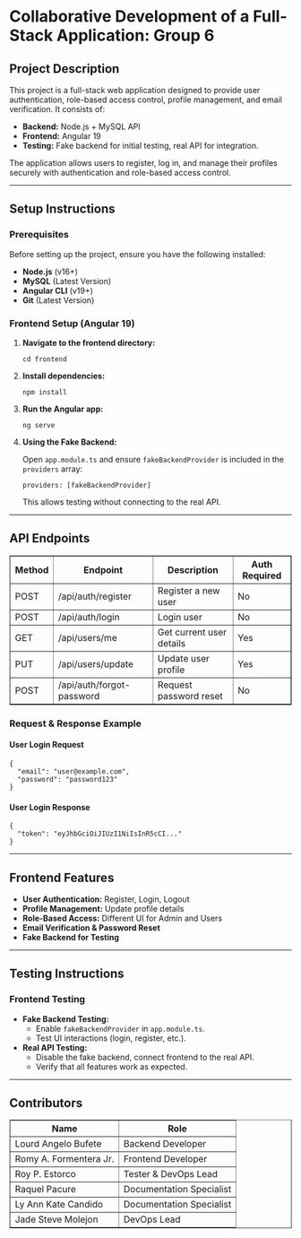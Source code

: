 <h1>Collaborative Development of a Full-Stack Application: Group 6</h1>

<h2>Project Description</h2>
<p>This project is a full-stack web application designed to provide user authentication, role-based access control, profile management, and email verification. It consists of:</p>
<ul>
  <li><strong>Backend:</strong> Node.js + MySQL API</li>
  <li><strong>Frontend:</strong> Angular 19</li>
  <li><strong>Testing:</strong> Fake backend for initial testing, real API for integration.</li>
</ul>
<p>The application allows users to register, log in, and manage their profiles securely with authentication and role-based access control.</p>

<hr>

<h2>Setup Instructions</h2>

<h3>Prerequisites</h3>
<p>Before setting up the project, ensure you have the following installed:</p>
<ul>
  <li><strong>Node.js</strong> (v16+)</li>
  <li><strong>MySQL</strong> (Latest Version)</li>
  <li><strong>Angular CLI</strong> (v19+)</li>
  <li><strong>Git</strong> (Latest Version)</li>
</ul>


<h3>Frontend Setup (Angular 19)</h3>
<ol>
  <li><strong>Navigate to the frontend directory:</strong>
    <pre><code>cd frontend</code></pre>
  </li>
  <li><strong>Install dependencies:</strong>
    <pre><code>npm install</code></pre>
  </li>
  <li><strong>Run the Angular app:</strong>
    <pre><code>ng serve</code></pre>
  </li>
  <li><strong>Using the Fake Backend:</strong>
    <p>Open <code>app.module.ts</code> and ensure <code>fakeBackendProvider</code> is included in the <code>providers</code> array:</p>
    <pre><code>providers: [fakeBackendProvider]</code></pre>
    <p>This allows testing without connecting to the real API.</p>
  </li>
</ol>

<hr>

<h2>API Endpoints</h2>
<table border="1">
  <tr>
    <th>Method</th>
    <th>Endpoint</th>
    <th>Description</th>
    <th>Auth Required</th>
  </tr>
  <tr>
    <td>POST</td>
    <td>/api/auth/register</td>
    <td>Register a new user</td>
    <td>No</td>
  </tr>
  <tr>
    <td>POST</td>
    <td>/api/auth/login</td>
    <td>Login user</td>
    <td>No</td>
  </tr>
  <tr>
    <td>GET</td>
    <td>/api/users/me</td>
    <td>Get current user details</td>
    <td>Yes</td>
  </tr>
  <tr>
    <td>PUT</td>
    <td>/api/users/update</td>
    <td>Update user profile</td>
    <td>Yes</td>
  </tr>
  <tr>
    <td>POST</td>
    <td>/api/auth/forgot-password</td>
    <td>Request password reset</td>
    <td>No</td>
  </tr>
</table>

<h3>Request & Response Example</h3>
<h4>User Login Request</h4>
<pre><code>{
  "email": "user@example.com",
  "password": "password123"
}</code></pre>
<h4>User Login Response</h4>
<pre><code>{
  "token": "eyJhbGciOiJIUzI1NiIsInR5cCI..."
}</code></pre>

<hr>

<h2>Frontend Features</h2>
<ul>
  <li><strong>User Authentication:</strong> Register, Login, Logout</li>
  <li><strong>Profile Management:</strong> Update profile details</li>
  <li><strong>Role-Based Access:</strong> Different UI for Admin and Users</li>
  <li><strong>Email Verification & Password Reset</strong></li>
  <li><strong>Fake Backend for Testing</strong></li>
</ul>

<hr>

<h2>Testing Instructions</h2>

<h3>Frontend Testing</h3>
<ul>
  <li><strong>Fake Backend Testing:</strong>
    <ul>
      <li>Enable <code>fakeBackendProvider</code> in <code>app.module.ts</code>.</li>
      <li>Test UI interactions (login, register, etc.).</li>
    </ul>
  </li>
  <li><strong>Real API Testing:</strong>
    <ul>
      <li>Disable the fake backend, connect frontend to the real API.</li>
      <li>Verify that all features work as expected.</li>
    </ul>
  </li>
</ul>

<hr>

<h2>Contributors</h2>
<table border="1">
  <tr>
    <th>Name</th>
    <th>Role</th>
  </tr>
  <tr>
    <td>Lourd Angelo Bufete</td>
    <td>Backend Developer</td>
  </tr>
  <tr>
    <td>Romy A. Formentera Jr.</td>
    <td>Frontend Developer</td>
  </tr>
  <tr>
    <td>Roy P. Estorco</td>
    <td>Tester & DevOps Lead</td>
  </tr>
  <tr>
    <td>Raquel Pacure</td>
    <td>Documentation Specialist</td>
  </tr>
  <tr>
    <td>Ly Ann Kate Candido</td>
    <td>Documentation Specialist</td>
<tr>
<td>Jade Steve Molejon</td>
    <td>DevOps Lead</td>
</tr>
  </tr>
</table>